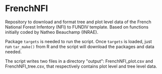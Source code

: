# FrenchNFI

Repository to download and format tree and plot level data of the French National Forest Infentory (NFI) to FUNDIV template. Based on functions initially coded by Natheo Beauchamp (INRAE). 

Package ```targets``` is needed to run the script. Once ```targets``` is loaded, just run ```tar_make()``` from R and the script will download the packages and data needed. 

The script writes two files in a directory "output": FrenchNFI_plot.csv and FrenchNFI_tree.csv, that respectively contains plot level and tree level data.
